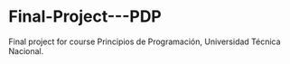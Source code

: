 # Final-Project---PDP
Final project for course Principios de Programación, Universidad Técnica Nacional.
